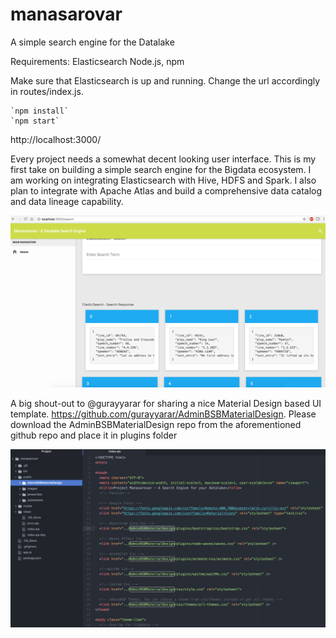 # manasarovar
A simple search engine for the Datalake

Requirements:
  Elasticsearch
  Node.js, npm

Make sure that Elasticsearch is up and running. Change the url accordingly in routes/index.js.

    `npm install`
    `npm start`

http://localhost:3000/

Every project needs a somewhat decent looking user interface. This is my first take on building a simple search engine for the Bigdata ecosystem. I am working on integrating Elasticsearch with Hive, HDFS and Spark. I also plan to integrate with Apache Atlas and build a comprehensive data catalog and data lineage capability.

![A very basic Elasticsearch based search engine](screenshots/search-resp.png "A very basic Elasticsearch based search engine")


A big shout-out to @gurayyarar for sharing a nice Material Design based UI template. https://github.com/gurayyarar/AdminBSBMaterialDesign. Please download the AdminBSBMaterialDesign repo from the aforementioned github repo and place it in plugins folder

![UI elements dependency](screenshots/ui-template-dep.png "UI elements dependency")
